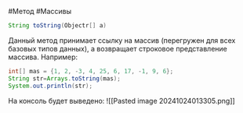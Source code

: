 #Метод #Массивы

```Java
String toString(Objectr[] a)
```
Данный метод принимает ссылку на массив (перегружен для всех базовых типов данных), а возвращает строковое представление массива.
Например:
```Java
int[] mas = {1, 2, -3, 4, 25, 6, 17, -1, 9, 6};
String str=Arrays.toString(mas);
System.out.println(str);
```
На консоль будет выведено:
![[Pasted image 20241024013305.png]]


